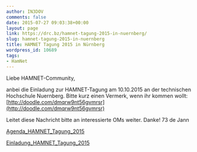 ```yaml
---
author: IN3DOV
comments: false
date: 2015-07-27 09:03:38+00:00
layout: page
link: https://drc.bz/hamnet-tagung-2015-in-nuernberg/
slug: hamnet-tagung-2015-in-nuernberg
title: HAMNET Tagung 2015 in Nürnberg
wordpress_id: 10689
tags:
- HamNet
---
```


Liebe HAMNET-Community,

anbei die Einladung zur HAMNET-Tagung am 10.10.2015 an der technischen Hochschule Nuernberg. Bitte kurz einen Vermerk, wenn ihr kommen wollt: [http://doodle.com/dmqrw9nt56gvmrsr](http://doodle.com/dmqrw9nt56gvmrsr)

Leitet diese Nachricht bitte an interessierte OMs weiter.
Danke!
73 de Jann

[Agenda_HAMNET_Tagung_2015](https://drc.bz/wp-content/uploads/2015/07/Agenda_HAMNET_Tagung_2015.pdf)

[Einladung_HAMNET_Tagung_2015](https://drc.bz/wp-content/uploads/2015/07/Einladung_HAMNET_Tagung_2015.pdf)
